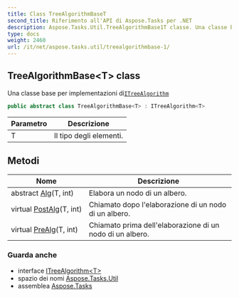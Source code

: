 ```yaml
---
title: Class TreeAlgorithmBaseT
second_title: Riferimento all'API di Aspose.Tasks per .NET
description: Aspose.Tasks.Util.TreeAlgorithmBase1T classe. Una classe base per implementazioni diITreeAlgorithm
type: docs
weight: 2460
url: /it/net/aspose.tasks.util/treealgorithmbase-1/
---
```

## TreeAlgorithmBase&lt;T&gt; class

Una classe base per implementazioni di[`ITreeAlgorithm`](../itreealgorithm-1/)

```csharp
public abstract class TreeAlgorithmBase<T> : ITreeAlgorithm<T>
```

| Parametro | Descrizione |
| --- | --- |
| T | Il tipo degli elementi. |

## Metodi

| Nome | Descrizione |
| --- | --- |
| abstract [Alg](../../aspose.tasks.util/treealgorithmbase-1/alg/)(T, int) | Elabora un nodo di un albero. |
| virtual [PostAlg](../../aspose.tasks.util/treealgorithmbase-1/postalg/)(T, int) | Chiamato dopo l'elaborazione di un nodo di un albero. |
| virtual [PreAlg](../../aspose.tasks.util/treealgorithmbase-1/prealg/)(T, int) | Chiamato prima dell'elaborazione di un nodo di un albero. |

### Guarda anche

* interface [ITreeAlgorithm&lt;T&gt;](../itreealgorithm-1/)
* spazio dei nomi [Aspose.Tasks.Util](../../aspose.tasks.util/)
* assemblea [Aspose.Tasks](../../)


